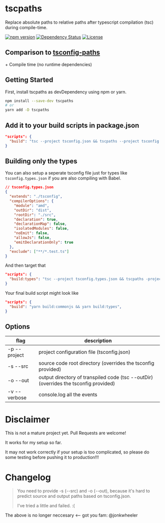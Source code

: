 # tscpaths
Replace absolute paths to relative paths after typescript compilation (tsc) during compile-time.

[![npm version](https://badge.fury.io/js/tscpaths.svg)](https://badge.fury.io/js/tscpaths)
[![Dependency Status](https://david-dm.org/joonhocho/tscpaths.svg)](https://david-dm.org/joonhocho/tscpaths)
[![License](http://img.shields.io/:license-mit-blue.svg)](http://doge.mit-license.org)

## Comparison to [tsconfig-paths](https://github.com/dividab/tsconfig-paths)
\+ Compile time (no runtime dependencies)

## Getting Started
First, install tscpaths as devDependency using npm or yarn.

```sh
npm install --save-dev tscpaths
# or
yarn add -D tscpaths
```

## Add it to your build scripts in package.json
```json
"scripts": {
  "build": "tsc --project tsconfig.json && tscpaths --project tsconfig.json",
}
```

## Building only the types
You can also setup a seperate tsconfig file just for types like `tsconfig.types.json` if you are also compiling with Babel.
```json
// tsconfig.types.json
{
  "extends": "./tsconfig",
  "compilerOptions": {
    "module": "amd",
    "outDir": "dist",
    "rootDir": "./src",
    "declaration": true,
    "declarationMap": false,
    "isolatedModules": false,
    "noEmit": false,
    "allowJs": false,
    "emitDeclarationOnly": true
  },
  "exclude": ["**/*.test.ts"]
}
```
And then target that
```json
"scripts": {
  "build:types": "tsc --project tsconfig.types.json && tscpaths -project tsconfig.types.json",
}
```

Your final build script might look like
```json
"scripts": {
  "build": "yarn build:commonjs && yarn build:types",
}
```

## Options
| flag         | description                                                                          |
| ------------ | ------------------------------------------------------------------------------------ |
| -p --project | project configuration file (tsconfig.json)                                           |
| -s --src     | source code root directory (overrides the tsconfig provided)                         |
| -o --out     | output directory of transpiled code (tsc --outDir) (overrides the tsconfig provided) |
| -v --verbose | console.log all the events                                                           |

# Disclaimer
This is not a mature project yet. Pull Requests are welcome!

It works for my setup so far.

It may not work correctly if your setup is too complicated, so please do some testing before pushing it to production!!!


# Changelog

>  You need to provide -s (--src) and -o (--out), because it's hard to predict source and output paths based on tsconfig.json.
>  
>  I've tried a little and failed. :(

The above is no longer neccesary <-- got you fam: @jonkwheeler
